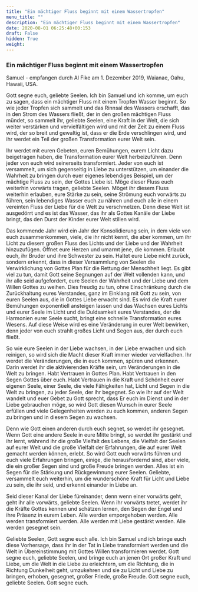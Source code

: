 ```yaml
---
title: "Ein mächtiger Fluss beginnt mit einem Wassertropfen"
menu_title: ""
description: "Ein mächtiger Fluss beginnt mit einem Wassertropfen"
date: 2020-08-01 06:25:48+00:153
draft: False
hidden: True
weight:
---
```

### Ein mächtiger Fluss beginnt mit einem Wassertropfen

Samuel - empfangen durch Al Fike am 1. Dezember 2019, Waianae, Oahu, Hawaii, USA.

Gott segne euch, geliebte Seelen. Ich bin Samuel und ich komme, um euch zu sagen, dass ein mächtiger Fluss mit einem Tropfen Wasser beginnt. So wie jeder Tropfen sich sammelt und das Rinnsal des Wassers erschafft, das in den Strom des Wassers fließt, der in den großen mächtigen Fluss mündet, so sammelt ihr, geliebte Seelen, eine Kraft in der Welt, die sich weiter verstärken und vervielfältigen wird und mit der Zeit zu einem Fluss wird, der so breit und gewaltig ist, dass er die Erde verschlingen wird, und ihr werdet ein Teil der großen Transformation eurer Welt sein.

Ihr werdet mit euren Gebeten, euren Bemühungen, eurem Licht dazu beigetragen haben, die Transformation eurer Welt herbeizuführen. Denn jeder von euch wird seinerseits transformiert. Jeder von euch ist versammelt, um sich gegenseitig in Liebe zu unterstützen, um einander die Wahrheit zu bringen durch euer eigenes lebendiges Beispiel, um der mächtige Fluss zu sein, der Gottes Liebe ist. Möge dieser Fluss euch weiterhin vorwärts tragen, geliebte Seelen. Möget ihr diesem Fluss weiterhin erlauben, eure Stärke zu sein, seine Strömung euch vorwärts zu führen, sein lebendiges Wasser euch zu nähren und euch alle in einem vereinten Fluss der Liebe für die Welt zu verschmelzen. Denn diese Welt ist ausgedörrt und es ist das Wasser, das ihr als Gottes Kanäle der Liebe bringt, das den Durst der Kinder eurer Welt stillen wird.

Das kommende Jahr wird ein Jahr der Konsolidierung sein, in dem viele von euch zusammenkommen, viele, die ihr nicht kennt, die aber kommen, um ihr Licht zu diesem großen Fluss des Lichts und der Liebe und der Wahrheit hinzuzufügen. Öffnet eure Herzen und umarmt jene, die kommen. Erlaubt euch, ihr Bruder und ihre Schwester zu sein. Haltet eure Liebe nicht zurück, sondern erkennt, dass in dieser Versammlung von Seelen die Verwirklichung von Gottes Plan für die Rettung der Menschheit liegt. Es gibt viel zu tun, damit Gott seine Segnungen auf der Welt vollenden kann, und ihr alle seid aufgefordert, eure Seelen der Wahrheit und der Liebe und dem Willen Gottes zu weihen. Dies freudig zu tun, ohne Einschränkung durch die Zurückhaltung eures Verstandes, ganz im Einklang mit Gott zu sein, von euren Seelen aus, die in Gottes Liebe erwacht sind. Es wird die Kraft eurer Bemühungen exponentiell ansteigen lassen und das Wachsen eures Lichts und eurer Seele im Licht und die Duldsamkeit eures Verstandes, der die Harmonien eurer Seele sucht, bringt eine schnelle Transformation eures Wesens. Auf diese Weise wird es eine Veränderung in eurer Welt bewirken, denn jeder von euch strahlt großes Licht und Segen aus, der durch euch fließt.

So wie eure Seelen in der Liebe wachsen, in der Liebe erwachen und sich reinigen, so wird sich die Macht dieser Kraft immer wieder vervielfachen. Ihr werdet die Veränderungen, die in euch kommen, spüren und erkennen. Darin werdet ihr die aktivierenden Kräfte sein, um Veränderungen in die Welt zu bringen. Habt Vertrauen in Gottes Plan. Habt Vertrauen in den Segen Gottes über euch. Habt Vertrauen in die Kraft und Schönheit eurer eigenen Seele, einer Seele, die viele Fähigkeiten hat, Licht und Segen in die Welt zu bringen, zu jeder Seele, der ihr begegnet. So wie ihr auf der Welt wandelt und euer Gebet zu Gott sprecht, dass Er euch im Dienst und in der Liebe gebrauchen möge, so wird Gott diesen Wunsch in eurer Seele erfüllen und viele Gelegenheiten werden zu euch kommen, anderen Segen zu bringen und in diesem Segen zu wachsen.

Denn wie Gott einen anderen durch euch segnet, so werdet ihr gesegnet. Wenn Gott eine andere Seele in eure Mitte bringt, so werdet ihr gestärkt und ihr lernt, während ihr die große Vielfalt des Lebens, die Vielfalt der Seelen auf eurer Welt und die große Vielfalt der Erfahrungen, die auf eurer Welt gemacht werden können, erlebt. So wird Gott euch vorwärts führen und euch viele Erfahrungen bringen, einige, die herausfordernd sind, aber viele, die ein großer Segen sind und große Freude bringen werden. Alles ist ein Segen für die Stärkung und Rückgewinnung eurer Seelen. Geliebte, versammelt euch weiterhin, um die wunderschöne Kraft für Licht und Liebe zu sein, die ihr seid, und erkennt einander in Liebe an.

Seid dieser Kanal der Liebe füreinander, denn wenn einer vorwärts geht, geht ihr alle vorwärts, geliebte Seelen. Wenn ihr vorwärts tretet, werdet ihr die Kräfte Gottes kennen und schätzen lernen, den Segen der Engel und ihre Präsenz in eurem Leben. Alle werden emporgehoben werden. Alle werden transformiert werden. Alle werden mit Liebe gestärkt werden. Alle werden gesegnet sein.

Geliebte Seelen, Gott segne euch alle. Ich bin Samuel und ich bringe euch diese Vorhersage, dass ihr in der Tat in Liebe transformiert werden und die Welt in Übereinstimmung mit Gottes Willen transformieren werdet. Gott segne euch, geliebte Seelen, und bringe euch an jenen Ort großer Kraft und Liebe, um die Welt in die Liebe zu erleichtern, um die Richtung, die in Richtung Dunkelheit geht, umzukehren und sie zu Licht und Liebe zu bringen, erhoben, gesegnet, großer Friede, große Freude. Gott segne euch, geliebte Seelen. Gott segne euch.
